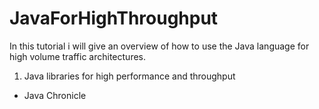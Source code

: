 JavaForHighThroughput
=====================

In this tutorial i will give an overview of how to use the Java language for high volume traffic architectures.

1. Java libraries for high performance and throughput

  - Java Chronicle 

